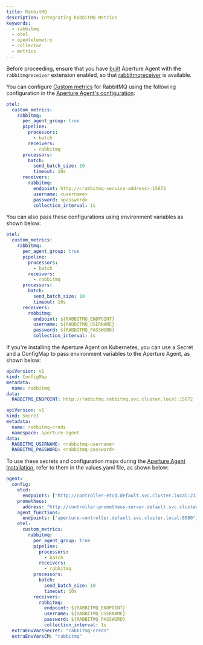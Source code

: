 ```yaml
---
title: RabbitMQ
description: Integrating RabbitMQ Metrics
keywords:
  - rabbitmq
  - otel
  - opentelemetry
  - collector
  - metrics
---
```


Before proceeding, ensure that you have [built][build] Aperture Agent with the
`rabbitmqreceiver` extension enabled, so that [rabbitmqreceiver][receiver] is
available.

You can configure [Custom metrics][custom-metrics] for RabbitMQ using the
following configuration in the [Aperture Agent's
configuration][agent-configuration]:

```yaml
otel:
  custom_metrics:
    rabbitmq:
      per_agent_group: true
      pipeline:
        processors:
          - batch
        receivers:
          - rabbitmq
      processors:
        batch:
          send_batch_size: 10
          timeout: 10s
      receivers:
        rabbitmq:
          endpoint: http://<rabbitmq-service-address>:15672
          username: <username>
          password: <password>
          collection_interval: 1s
```

You can also pass these configurations using environment variables as shown
below:

```yaml
otel:
  custom_metrics:
    rabbitmq:
      per_agent_group: true
      pipeline:
        processors:
          - batch
        receivers:
          - rabbitmq
      processors:
        batch:
          send_batch_size: 10
          timeout: 10s
      receivers:
        rabbitmq:
          endpoint: ${RABBITMQ_ENDPOINT}
          username: ${RABBITMQ_USERNAME}
          password: ${RABBITMQ_PASSWORD}
          collection_interval: 1s
```

If you're installing the Aperture Agent on Kubernetes, you can use a Secret and
a ConfigMap to pass environment variables to the Aperture Agent, as shown below:

```yaml
apiVersion: v1
kind: ConfigMap
metadata:
  name: rabbitmq
data:
  RABBITMQ_ENDPOINT: http://rabbitmq.rabbitmq.svc.cluster.local:15672
```

```yaml
apiVersion: v1
kind: Secret
metadata:
  name: rabbitmq-creds
  namespace: aperture-agent
data:
  RABBITMQ_USERNAME: <rabbitmq-username>
  RABBITMQ_PASSWORD: <rabbitmq-password>
```

To use these secrets and configuration maps during the
[Aperture Agent Installation](/get-started/installation/agent/agent.md#agent-installation-modes),
refer to them in the values.yaml file, as shown below:

```yaml
agent:
  config:
    etcd:
      endpoints: ["http://controller-etcd.default.svc.cluster.local:2379"]
    prometheus:
      address: "http://controller-prometheus-server.default.svc.cluster.local:80"
    agent_functions:
      endpoints: ["aperture-controller.default.svc.cluster.local:8080"]
    otel:
      custom_metrics:
        rabbitmq:
          per_agent_group: true
          pipeline:
            processors:
              - batch
            receivers:
              - rabbitmq
          processors:
            batch:
              send_batch_size: 10
              timeout: 10s
          receivers:
            rabbitmq:
              endpoint: ${RABBITMQ_ENDPOINT}
              username: ${RABBITMQ_USERNAME}
              password: ${RABBITMQ_PASSWORD}
              collection_interval: 1s
  extraEnvVarsSecret: "rabbitmq-creds"
  extraEnvVarsCM: "rabbitmq"
```

[build]: /reference/aperturectl/build/agent/agent.md
[receiver]:
  https://github.com/open-telemetry/opentelemetry-collector-contrib/tree/main/receiver/rabbitmqreceiver
[custom-metrics]: /reference/configuration/agent.md#custom-metrics-config
[agent-configuration]: /reference/configuration/agent.md#custom-metrics-config
